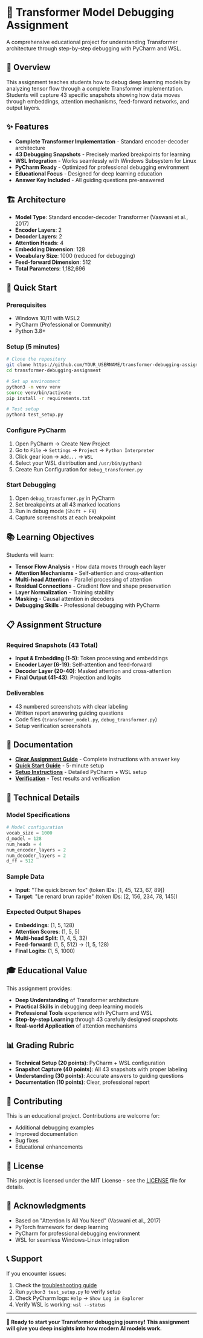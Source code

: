 # 🤖 Transformer Model Debugging Assignment

A comprehensive educational project for understanding Transformer architecture through step-by-step debugging with PyCharm and WSL.

## 🎯 Overview

This assignment teaches students how to debug deep learning models by analyzing tensor flow through a complete Transformer implementation. Students will capture 43 specific snapshots showing how data moves through embeddings, attention mechanisms, feed-forward networks, and output layers.

## ✨ Features

- **Complete Transformer Implementation** - Standard encoder-decoder architecture
- **43 Debugging Snapshots** - Precisely marked breakpoints for learning
- **WSL Integration** - Works seamlessly with Windows Subsystem for Linux
- **PyCharm Ready** - Optimized for professional debugging environment
- **Educational Focus** - Designed for deep learning education
- **Answer Key Included** - All guiding questions pre-answered

## 🏗️ Architecture

- **Model Type**: Standard encoder-decoder Transformer (Vaswani et al., 2017)
- **Encoder Layers**: 2
- **Decoder Layers**: 2
- **Attention Heads**: 4
- **Embedding Dimension**: 128
- **Vocabulary Size**: 1000 (reduced for debugging)
- **Feed-forward Dimension**: 512
- **Total Parameters**: 1,182,696

## 🚀 Quick Start

### Prerequisites
- Windows 10/11 with WSL2
- PyCharm (Professional or Community)
- Python 3.8+

### Setup (5 minutes)
```bash
# Clone the repository
git clone https://github.com/YOUR_USERNAME/transformer-debugging-assignment.git
cd transformer-debugging-assignment

# Set up environment
python3 -m venv venv
source venv/bin/activate
pip install -r requirements.txt

# Test setup
python3 test_setup.py
```

### Configure PyCharm
1. Open PyCharm → Create New Project
2. Go to `File` → `Settings` → `Project` → `Python Interpreter`
3. Click gear icon → `Add...` → `WSL`
4. Select your WSL distribution and `/usr/bin/python3`
5. Create Run Configuration for `debug_transformer.py`

### Start Debugging
1. Open `debug_transformer.py` in PyCharm
2. Set breakpoints at all 43 marked locations
3. Run in debug mode (`Shift + F9`)
4. Capture screenshots at each breakpoint

## 📚 Learning Objectives

Students will learn:
- **Tensor Flow Analysis** - How data moves through each layer
- **Attention Mechanisms** - Self-attention and cross-attention
- **Multi-head Attention** - Parallel processing of attention
- **Residual Connections** - Gradient flow and shape preservation
- **Layer Normalization** - Training stability
- **Masking** - Causal attention in decoders
- **Debugging Skills** - Professional debugging with PyCharm

## 📋 Assignment Structure

### Required Snapshots (43 Total)
- **Input & Embedding (1-5)**: Token processing and embeddings
- **Encoder Layer (6-19)**: Self-attention and feed-forward
- **Decoder Layer (20-40)**: Masked attention and cross-attention
- **Final Output (41-43)**: Projection and logits

### Deliverables
- 43 numbered screenshots with clear labeling
- Written report answering guiding questions
- Code files (`transformer_model.py`, `debug_transformer.py`)
- Setup verification screenshots

## 📖 Documentation

- **[Clear Assignment Guide](CLEAR_ASSIGNMENT_GUIDE.md)** - Complete instructions with answer key
- **[Quick Start Guide](QUICK_START.md)** - 5-minute setup
- **[Setup Instructions](setup_wsl_pycharm.md)** - Detailed PyCharm + WSL setup
- **[Verification](VERIFICATION_COMPLETE.md)** - Test results and verification

## 🔧 Technical Details

### Model Specifications
```python
# Model configuration
vocab_size = 1000
d_model = 128
num_heads = 4
num_encoder_layers = 2
num_decoder_layers = 2
d_ff = 512
```

### Sample Data
- **Input**: "The quick brown fox" (token IDs: [1, 45, 123, 67, 89])
- **Target**: "Le renard brun rapide" (token IDs: [2, 156, 234, 78, 145])

### Expected Output Shapes
- **Embeddings**: (1, 5, 128)
- **Attention Scores**: (1, 5, 5)
- **Multi-head Split**: (1, 4, 5, 32)
- **Feed-forward**: (1, 5, 512) → (1, 5, 128)
- **Final Logits**: (1, 5, 1000)

## 🎓 Educational Value

This assignment provides:
- **Deep Understanding** of Transformer architecture
- **Practical Skills** in debugging deep learning models
- **Professional Tools** experience with PyCharm and WSL
- **Step-by-step Learning** through 43 carefully designed snapshots
- **Real-world Application** of attention mechanisms

## 📊 Grading Rubric

- **Technical Setup (20 points)**: PyCharm + WSL configuration
- **Snapshot Capture (40 points)**: All 43 snapshots with proper labeling
- **Understanding (30 points)**: Accurate answers to guiding questions
- **Documentation (10 points)**: Clear, professional report

## 🤝 Contributing

This is an educational project. Contributions are welcome for:
- Additional debugging examples
- Improved documentation
- Bug fixes
- Educational enhancements

## 📄 License

This project is licensed under the MIT License - see the [LICENSE](LICENSE) file for details.

## 🙏 Acknowledgments

- Based on "Attention Is All You Need" (Vaswani et al., 2017)
- PyTorch framework for deep learning
- PyCharm for professional debugging environment
- WSL for seamless Windows-Linux integration

## 📞 Support

If you encounter issues:
1. Check the [troubleshooting guide](setup_wsl_pycharm.md#troubleshooting)
2. Run `python3 test_setup.py` to verify setup
3. Check PyCharm logs: `Help` → `Show Log in Explorer`
4. Verify WSL is working: `wsl --status`

---

**🎉 Ready to start your Transformer debugging journey! This assignment will give you deep insights into how modern AI models work.**
